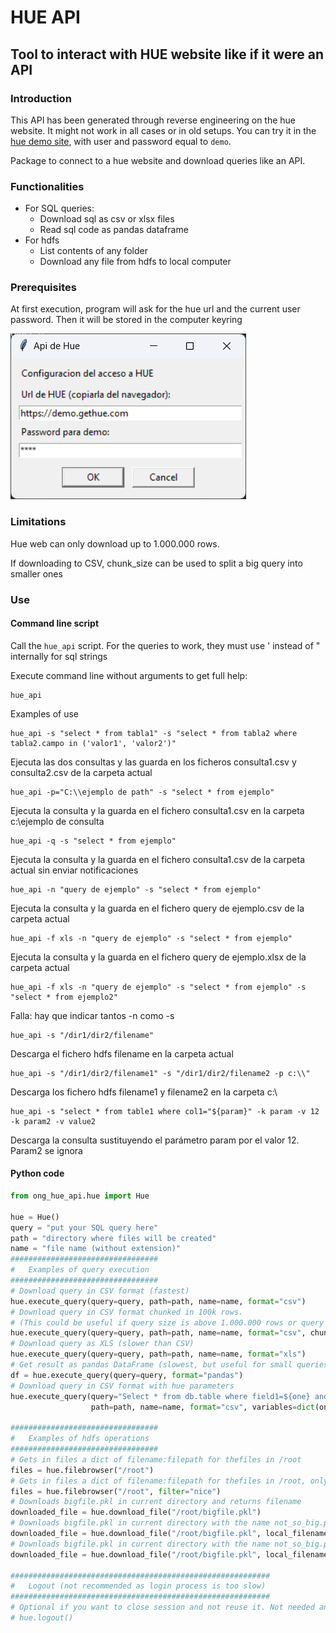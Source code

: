 # HUE API
## Tool to interact with HUE website like if it were an API

### Introduction
This API has been generated through reverse engineering on the hue website.
It might not work in all cases or in old setups. 
You can try it in the [hue demo site](https://demo.gethue.com/), with user and password equal to `demo`.

Package to connect to a hue website and download queries like an API.

### Functionalities
* For SQL queries:
  * Download sql as csv or xlsx files
  * Read sql code as pandas dataframe
* For hdfs
  * List contents of any folder
  * Download any file from hdfs to local computer

### Prerequisites
At first execution, program will ask for the hue url and the current user password. Then it will be stored in the computer keyring

![configuration.png](imgs/configuration.png)
### Limitations
Hue web can only download up to 1.000.000 rows.

If downloading to CSV, chunk_size can be used to split a big query into smaller ones

### Use
#### Command line script
Call the `hue_api` script. For the queries to work, they must use ' instead of " internally for sql strings

Execute command line without arguments to get full help:
```commandline
hue_api 
```
Examples of use
```commandline
hue_api -s "select * from tabla1" -s "select * from tabla2 where tabla2.campo in ('valor1', 'valor2')"
```
Ejecuta las dos consultas y las guarda en los ficheros consulta1.csv y consulta2.csv de la carpeta actual
```commandline
hue_api -p="C:\\ejemplo de path" -s "select * from ejemplo"
```
Ejecuta la consulta y la guarda en el fichero consulta1.csv en la carpeta c:\\ejemplo de consulta
```commandline
hue_api -q -s "select * from ejemplo"
```
Ejecuta la consulta y la guarda en el fichero consulta1.csv de la carpeta actual sin enviar notificaciones
```commandline
hue_api -n "query de ejemplo" -s "select * from ejemplo"
```
Ejecuta la consulta y la guarda en el fichero query de ejemplo.csv de la carpeta actual
```commandline
hue_api -f xls -n "query de ejemplo" -s "select * from ejemplo"
```
Ejecuta la consulta y la guarda en el fichero query de ejemplo.xlsx de la carpeta actual
```commandline
hue_api -f xls -n "query de ejemplo" -s "select * from ejemplo" -s "select * from ejemplo2"
```
Falla: hay que indicar tantos -n como -s
```commandline
hue_api -s "/dir1/dir2/filename"
```
Descarga el fichero hdfs filename en la carpeta actual
```commandline
hue_api -s "/dir1/dir2/filename1" -s "/dir1/dir2/filename2 -p c:\\"    
```
Descarga los fichero hdfs filename1 y filename2 en la carpeta c:\\
```commandline
hue_api -s "select * from table1 where col1="${param}" -k param -v 12 -k param2 -v value2
```
Descarga la consulta sustituyendo el parámetro param por el valor 12. Param2 se ignora


#### Python code

```python
from ong_hue_api.hue import Hue

hue = Hue()
query = "put your SQL query here"
path = "directory where files will be created"
name = "file name (without extension)"
#################################
#   Examples of query execution
#################################
# Download query in CSV format (fastest)
hue.execute_query(query=query, path=path, name=name, format="csv")
# Download query in CSV format chunked in 100k rows.
# (This could be useful if query size is above 1.000.000 rows or query is too complex and causes timeouts)
hue.execute_query(query=query, path=path, name=name, format="csv", chunk_rows=100000)
# Download query as XLS (slower than CSV)
hue.execute_query(query=query, path=path, name=name, format="xls")
# Get result as pandas DataFrame (slowest, but useful for small queries <1000 rows)
df = hue.execute_query(query=query, format="pandas")
# Download query in CSV format with hue parameters
hue.execute_query(query="Select * from db.table where field1=${one} and field2=\"${two}\"", 
                  path=path, name=name, format="csv", variables=dict(one=1, two=2))

#################################
#   Examples of hdfs operations
#################################
# Gets in files a dict of filename:filepath for thefiles in /root
files = hue.filebrowser("/root")
# Gets in files a dict of filename:filepath for thefiles in /root, only if filename cointains "nice"
files = hue.filebrowser("/root", filter="nice")
# Downloads bigfile.pkl in current directory and returns filename
downloaded_file = hue.download_file("/root/bigfile.pkl")
# Downloads bigfile.pkl in current directory with the name not_so_big.pkl and returns filename
downloaded_file = hue.download_file("/root/bigfile.pkl", local_filename="not_so_big.pkl")
# Downloads bigfile.pkl in current directory with the name not_so_big.pkl in folder c:\ and returns filename
downloaded_file = hue.download_file("/root/bigfile.pkl", local_filename="not_so_big.pkl", path="C:\\")

##########################################################
#   Logout (not recommended as login process is too slow)
##########################################################
# Optional if you want to close session and not reuse it. Not needed and not recommened
# hue.logout()
```